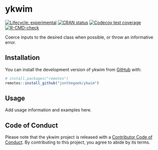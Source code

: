 
<!-- README.md is generated from README.Rmd. Please edit that file -->

# ykwim

<!-- badges: start -->

[![Lifecycle:
experimental](https://img.shields.io/badge/lifecycle-experimental-orange.svg)](https://lifecycle.r-lib.org/articles/stages.html#experimental)
[![CRAN
status](https://www.r-pkg.org/badges/version/ykwim)](https://CRAN.R-project.org/package=ykwim)
[![Codecov test
coverage](https://codecov.io/gh/jonthegeek/ykwim/branch/main/graph/badge.svg)](https://app.codecov.io/gh/jonthegeek/ykwim?branch=main)
[![R-CMD-check](https://github.com/jonthegeek/ykwim/actions/workflows/R-CMD-check.yaml/badge.svg)](https://github.com/jonthegeek/ykwim/actions/workflows/R-CMD-check.yaml)
<!-- badges: end -->

Coerce inputs to the desired class when possible, or throw an
informative error.

## Installation

You can install the development version of ykwim from
[GitHub](https://github.com/) with:

``` r
# install.packages("remotes")
remotes::install_github("jonthegeek/ykwim")
```

## Usage

Add usage information and examples here.

## Code of Conduct

Please note that the ykwim project is released with a [Contributor Code
of Conduct](https://jonthegeek.github.io/ykwim/CODE_OF_CONDUCT.html). By
contributing to this project, you agree to abide by its terms.
